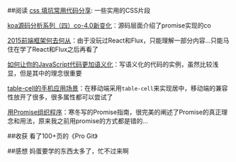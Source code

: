 ##阅读
[css 填坑常用代码分享](http://www.cnblogs.com/jikey/p/4233003.html): 一些实用的CSS片段

[koa源码分析系列（四）co-4.0新变化](http://www.html-js.com/article/Analysis-of-JS-series-single-row-koa-source-from-zero-four-the-new-change-of-co40)：源码层面介绍了promise实现的co

[2015前端框架何去何从](http://www.cnblogs.com/sskyy/p/4264371.html)：由于没玩过React和Flux，只能理解一部分内容...只能马住在学了React和Flux之后再看了

[如何让你的JavaScript代码更加语义化](http://segmentfault.com/blog/lolomaco/1190000002519080)：写语义化的代码的实例，虽然比较浅显，但是其中的理念很重要

[table-cell的手机应用场景](http://www.html-js.com/article/CSS-study-of-tablecell-mobile-phone-application-scenarios)：在移动端采用`table-cell`来实现居中，移动端的兼容性放开了很多，很多属性都可以尝试了

[用Promise组织程序](http://www.html-js.com/article/Like-the-winter-cold-with-Primise-program-organization)：寒冬写的Promise指南，很完美的阐述了Promise的真正理念和用法，原来我之前用promise的方式都是错的...

##收获
看了100+页的《Pro Git》

##感想
妈蛋要学的东西太多了，忙不过来啊
